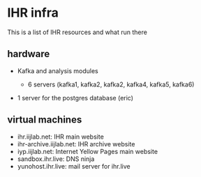 # IHR infra

This is a list of IHR resources and what run there

## hardware
- Kafka and analysis modules
    - 6 servers (kafka1, kafka2, kafka2, kafka4, kafka5, kafka6)

- 1 server for the postgres database (eric)


## virtual machines
- ihr.iijlab.net: IHR main website
- ihr-archive.iijlab.net: IHR archive website
- iyp.iijlab.net: Internet Yellow Pages main website
- sandbox.ihr.live: DNS ninja
- yunohost.ihr.live: mail server for ihr.live
